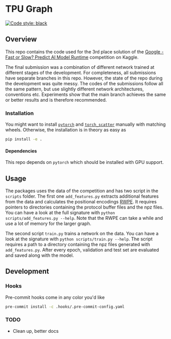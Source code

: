 # TPU Graph 

[![Code style: black](https://img.shields.io/badge/code%20style-black-000000.svg)](https://github.com/psf/black)

## Overview

This repo contains the code used for the 3rd place solution of the 
[Google - Fast or Slow? Predict AI Model Runtime](https://www.kaggle.com/competitions/predict-ai-model-runtime) 
competition on Kaggle.

The final submission was a combination of different network trained at different stages 
of the development. For completeness, all submissions have separate branches in this repo. 
However, the state of the repo during the development was quite messy. The codes of the submissions 
follow all the same pattern, but use slightly different network architectures, conventions etc. 
Experiments show that the main branch achieves the same or better results and is therefore recommended.

### Installation

You might want to install [`pytorch`](https://pytorch.org/) and [`torch_scatter`](https://github.com/rusty1s/pytorch_scatter) 
manually with matching wheels. Otherwise, the installation is in theory as easy as

```bash
pip install -e .
```

#### Dependencies

This repo depends on `pytorch` which should be installed with GPU support.

## Usage

The packages uses the data of the competition and has two script in the `scripts` folder. 
The first one `add_features.py` extracts additional features from the data and calculates the 
positional encodings [RWPE](https://arxiv.org/pdf/2110.07875.pdf). It requires pointers to directories 
containing the protocol buffer files and the npz files. You can have a look at the full signature 
with `python scripts/add_features.py --help`. Note that the RWPE can take a while and use a lot of 
memory for the larger graph.

The second script `train.py` trains a network on the data. You can have a look at the signature with 
`python scripts/train.py --help`. The script requires a path to a directory containing the npz files generated 
with `add_features.py`. After every epoch, validation and test set are evaluated and saved along with the
model.

## Development

### Hooks

Pre-commit hooks come in any color you'd like

```bash
pre-commit install -c .hooks/.pre-commit-config.yaml
```

### TODO

- Clean up, better docs